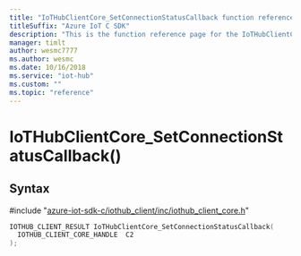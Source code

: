 ```yaml
---                             
title: "IoTHubClientCore_SetConnectionStatusCallback function reference | Microsoft Docs" 
titleSuffix: "Azure IoT C SDK"            
description: "This is the function reference page for the IoTHubClientCore_SetConnectionStatusCallback() function in the Azure IoT C SDK. This SDK is used with Azure IoT Hub and Azure IoT Hub Device Provisioning Service"            
manager: timlt                 
author: wesmc7777              
ms.author: wesmc               
ms.date: 10/16/2018                    
ms.service: "iot-hub"             
ms.custom: ""                
ms.topic: "reference"        
---                            
```


# IoTHubClientCore_SetConnectionStatusCallback()

## Syntax

\#include "[azure-iot-sdk-c/iothub_client/inc/iothub_client_core.h](../iothub-client-core-h.md)"  
```C
IOTHUB_CLIENT_RESULT IoTHubClientCore_SetConnectionStatusCallback(
  IOTHUB_CLIENT_CORE_HANDLE  C2
);
```

